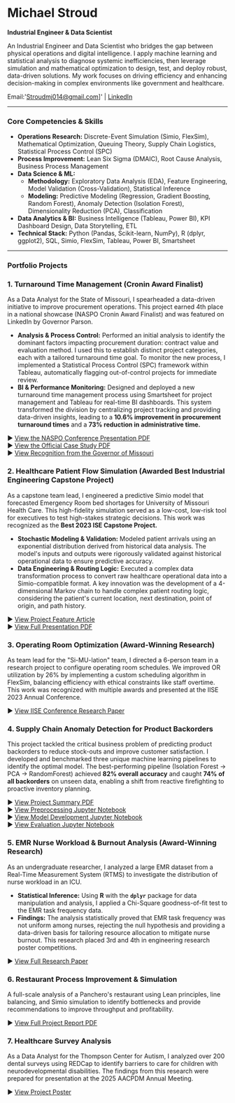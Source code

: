 # Michael Stroud

**Industrial Engineer & Data Scientist**

An Industrial Engineer and Data Scientist who bridges the gap between physical operations and digital intelligence. I apply machine learning and statistical analysis to diagnose systemic inefficiencies, then leverage simulation and mathematical optimization to design, test, and deploy robust, data-driven solutions. My work focuses on driving efficiency and enhancing decision-making in complex environments like government and healthcare.

Email:'Stroudmj014@gmail.com]' | [LinkedIn](https://www.linkedin.com/in/michaelstroud014/)

---

### Core Competencies & Skills

* **Operations Research:** Discrete-Event Simulation (Simio, FlexSim), Mathematical Optimization, Queuing Theory, Supply Chain Logistics, Statistical Process Control (SPC)
* **Process Improvement:** Lean Six Sigma (DMAIC), Root Cause Analysis, Business Process Management
* **Data Science & ML:**
    * **Methodology:** Exploratory Data Analysis (EDA), Feature Engineering, Model Validation (Cross-Validation), Statistical Inference
    * **Modeling:** Predictive Modeling (Regression, Gradient Boosting, Random Forest), Anomaly Detection (Isolation Forest), Dimensionality Reduction (PCA), Classification
* **Data Analytics & BI:** Business Intelligence (Tableau, Power BI), KPI Dashboard Design, Data Storytelling, ETL
* **Technical Stack:** Python (Pandas, Scikit-learn, NumPy), R (dplyr, ggplot2), SQL, Simio, FlexSim, Tableau, Power BI, Smartsheet

---

### Portfolio Projects

### 1. Turnaround Time Management (Cronin Award Finalist)
As a Data Analyst for the State of Missouri, I spearheaded a data-driven initiative to improve procurement operations. This project earned 4th place in a national showcase (NASPO Cronin Award Finalist) and was featured on LinkedIn by Governor Parson.

* **Analysis & Process Control:** Performed an initial analysis to identify the dominant factors impacting procurement duration: contract value and evaluation method. I used this to establish distinct project categories, each with a tailored turnaround time goal. To monitor the new process, I implemented a Statistical Process Control (SPC) framework within Tableau, automatically flagging out-of-control projects for immediate review.
* **BI & Performance Monitoring:** Designed and deployed a new turnaround time management process using Smartsheet for project management and Tableau for real-time BI dashboards. This system transformed the division by centralizing project tracking and providing data-driven insights, leading to a **10.6% improvement in procurement turnaround times** and a **73% reduction in administrative time.**

▶ [View the NASPO Conference Presentation PDF](projects/1_State_Of_Missouri_Cronin_Award/Cronin_Award_NASPO_Presentation.pdf)
<br>▶ [View the Official Case Study PDF](projects/1_State_Of_Missouri_Cronin_Award/Cronin_Award_Case_Study.pdf)
<br>▶ [View Recognition from the Governor of Missouri](projects/1_State_Of_Missouri_Cronin_Award/Cronin_Award_Governors_Recognition.png)

### 2. Healthcare Patient Flow Simulation (Awarded Best Industrial Engineering Capstone Project)
As a capstone team lead, I engineered a predictive Simio model that forecasted Emergency Room bed shortages for University of Missouri Health Care. This high-fidelity simulation served as a low-cost, low-risk tool for executives to test high-stakes strategic decisions. This work was recognized as the **Best 2023 ISE Capstone Project.**

* **Stochastic Modeling & Validation:** Modeled patient arrivals using an exponential distribution derived from historical data analysis. The model's inputs and outputs were rigorously validated against historical operational data to ensure predictive accuracy.
* **Data Engineering & Routing Logic:** Executed a complex data transformation process to convert raw healthcare operational data into a Simio-compatible format. A key innovation was the development of a 4-dimensional Markov chain to handle complex patient routing logic, considering the patient's current location, next destination, point of origin, and path history.

▶ [View Project Feature Article](https://engineering.missouri.edu/2023/industrial-engineering-students-optimize-healthcare-systems-for-capstone-project/)
<br>▶ [View Full Presentation PDF](projects/2_Healthcare_Patient_Flow_Simulation/Presentation__MUHC%20Throughput%20Simulation.pdf)

### 3. Operating Room Optimization (Award-Winning Research)
As team lead for the "Si-MU-lation" team, I directed a 6-person team in a research project to configure operating room schedules. We improved OR utilization by 26% by implementing a custom scheduling algorithm in FlexSim, balancing efficiency with ethical constraints like staff overtime. This work was recognized with multiple awards and presented at the IISE 2023 Annual Conference.

▶ [View IISE Conference Research Paper](projects/3_Operating_Room_Optimization/Paper__IISE%20regional%20conference%20UG%20paper%20competition%5B2902%5D.pdf)

### 4. Supply Chain Anomaly Detection for Product Backorders
This project tackled the critical business problem of predicting product backorders to reduce stock-outs and improve customer satisfaction. I developed and benchmarked three unique machine learning pipelines to identify the optimal model. The best-performing pipeline (Isolation Forest → PCA → RandomForest) achieved **82% overall accuracy** and caught **74% of all backorders** on unseen data, enabling a shift from reactive firefighting to proactive inventory planning.

▶ [View Project Summary PDF](projects/4_Machine_Learning%20(Anomaly%20Detection)/Summary__Anomaly%20Detection%20for%20Product%20Backorder%20Prediction.pdf)
<br>▶ [View Preprocessing Jupyter Notebook](projects/4_Machine_Learning%20(Anomaly%20Detection)/Anomaly%20Detection-Preprocessing.ipynb)
<br>▶ [View Model Development Jupyter Notebook](projects/4_Machine_Learning%20(Anomaly%20Detection)/Anomaly%20Detection-Model%20Development.ipynb)
<br>▶ [View Evaluation Jupyter Notebook](projects/4_Machine_Learning%20(Anomaly%20Detection)/Anomaly%20Detection-Evaluation.ipynb)

### 5. EMR Nurse Workload & Burnout Analysis (Award-Winning Research)
As an undergraduate researcher, I analyzed a large EMR dataset from a Real-Time Measurement System (RTMS) to investigate the distribution of nurse workload in an ICU.

* **Statistical Inference:** Using **R** with the **`dplyr`** package for data manipulation and analysis, I applied a Chi-Square goodness-of-fit test to the EMR task frequency data.
* **Findings:** The analysis statistically proved that EMR task frequency was not uniform among nurses, rejecting the null hypothesis and providing a data-driven basis for tailoring resource allocation to mitigate nurse burnout. This research placed 3rd and 4th in engineering research poster competitions.

▶ [View Full Research Paper](projects/5_EMR_Nurse_Workload_Analysis/Report__Nurse%20Task%20Duration%20Analysis.pdf)

### 6. Restaurant Process Improvement & Simulation
A full-scale analysis of a Panchero's restaurant using Lean principles, line balancing, and Simio simulation to identify bottlenecks and provide recommendations to improve throughput and profitability.

▶ [View Full Project Report PDF](projects/6_Restaurant_Process_Improvement/Report__Process%20Improvement.pdf)

### 7. Healthcare Survey Analysis
As a Data Analyst for the Thompson Center for Autism, I analyzed over 200 dental surveys using REDCap to identify barriers to care for children with neurodevelopmental disabilities. The findings from this research were prepared for presentation at the 2025 AACPDM Annual Meeting.

▶ [View Project Poster](projects/7_Dental_Health_Survey_Analysis/Poster__Dental%20Project.pdf)
